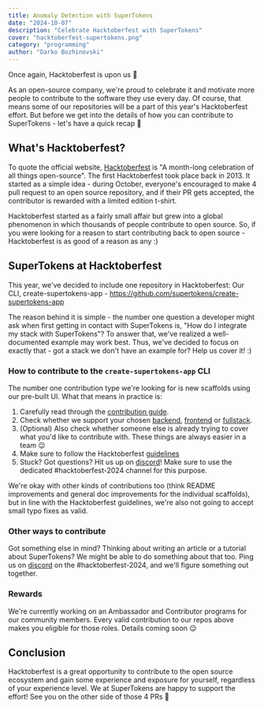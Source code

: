 ```yaml
---
title: Anomaly Detection with SuperTokens
date: "2024-10-07"
description: "Celebrate Hacktoberfest with SuperTokens"
cover: "hacktoberfest-supertokens.png"
category: "programming"
author: "Darko Bozhinovski"
---
```


Once again, Hacktoberfest is upon us 🎉

As an open-source company, we're proud to celebrate it and motivate more people to contribute to the software they use every day. Of course, that means some of our repositories will be a part of this year's Hacktoberfest effort. But before we get into the details of how you can contribute to SuperTokens - let's have a quick recap 🙂

## What's Hacktoberfest?

To quote the official website, [Hacktoberfest](https://hacktoberfest.com/) is "A month-long celebration of all things open-source". The first Hacktoberfest took place back in 2013. It started as a simple idea - during October, everyone's encouraged to make 4 pull request to an open source repository, and if their PR gets accepted, the contributor is rewarded with a limited edition t-shirt.

Hacktoberfest started as a fairly small affair but grew into a global phenomenon in which thousands of people contribute to open source. So, if you were looking for a reason to start contributing back to open source - Hacktoberfest is as good of a reason as any :)

## SuperTokens at Hacktoberfest

This year, we've decided to include one repository in Hacktoberfest: Our CLI, create-supertokens-app - https://github.com/supertokens/create-supertokens-app

The reason behind it is simple - the number one question a developer might ask when first getting in contact with SuperTokens is, "How do I integrate my stack with SuperTokens"?
To answer that, we've realized a well-documented example may work best. Thus, we've decided to focus on exactly that - got a stack we don't have an example for? Help us cover it! :)

### How to contribute to the `create-supertokens-app` CLI

The number one contribution type we're looking for is new scaffolds using our pre-built UI. What that means in practice is:

1. Carefully read through the [contribution guide](https://github.com/supertokens/create-supertokens-app/blob/master/CONTRIBUTING.md).
2. Check whether we support your chosen [backend](https://github.com/supertokens/create-supertokens-app/tree/master/boilerplate/backend), [frontend](https://github.com/supertokens/create-supertokens-app/tree/master/boilerplate/frontend) or [fullstack](https://github.com/supertokens/create-supertokens-app/tree/master/boilerplate/fullstack).
3. (Optional) Also check whether someone else is already trying to cover what you'd like to contribute with. These things are always easier in a team 😉
4. Make sure to follow the Hacktoberfest [guidelines](https://hacktoberfest.com/participation/#contributors)
5. Stuck? Got questions? Hit us up on [discord](https://supertokens.com/discord)! Make sure to use the dedicated #hacktoberfest-2024 channel for this purpose.

We're okay with other kinds of contributions too (think README improvements and general doc improvements for the individual scaffolds), but in line with the Hacktoberfest guidelines, we're also not going to accept small typo fixes as valid.

### Other ways to contribute

Got something else in mind? Thinking about writing an article or a tutorial about SuperTokens? We might be able to do something about that too. Ping us on [discord](https://supertokens.com/discord) on the #hacktoberfest-2024, and we'll figure something out together.

### Rewards

We're currently working on an Ambassador and Contributor programs for our community members. Every valid contribution to our repos above makes you eligible for those roles. Details coming soon 😉

## Conclusion

Hacktoberfest is a great opportunity to contribute to the open source ecosystem and gain some experience and exposure for yourself, regardless of your experience level. We at SuperTokens are happy to support the effort! See you on the other side of those 4 PRs 🙂
